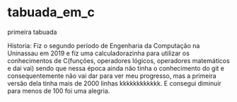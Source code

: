 # tabuada_em_c
primeira tabuada

Historia:
Fiz o segundo período de Engenharia da Computação na Uninassau em 2019 e fiz uma calculadorazinha para utilizar os conhecimentos de C(funções, operadores lógicos, operadores matemáticos e dai vai) sendo que nessa época ainda não tinha o conhecimento do git e consequentemente não vai dar para ver meu progresso, mas a primeira versão dela tinha mais de 2000 linhas kkkkkkkkkkkk. E consegui diminuir para menos de 100 foi uma alegria.
